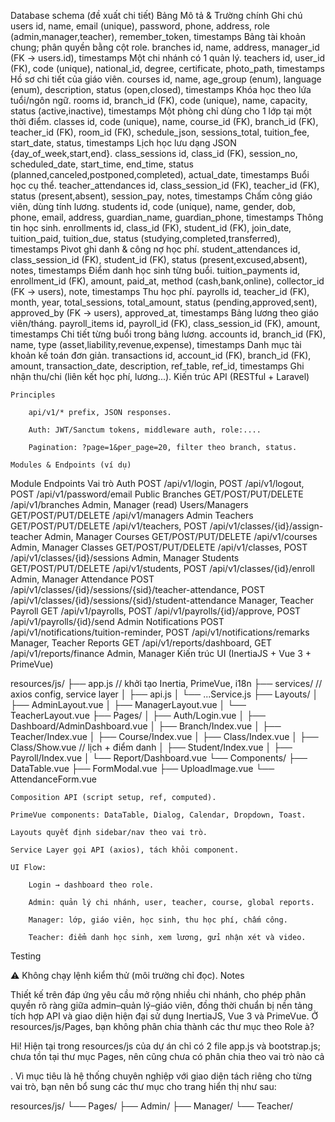 Database schema (đề xuất chi tiết)
Bảng	Mô tả & Trường chính	Ghi chú
users	id, name, email (unique), password, phone, address, role (admin,manager,teacher), remember_token, timestamps	Bảng tài khoản chung; phân quyền bằng cột role.
branches	id, name, address, manager_id (FK → users.id), timestamps	Một chi nhánh có 1 quản lý.
teachers	id, user_id (FK), code (unique), national_id, degree, certificate, photo_path, timestamps	Hồ sơ chi tiết của giáo viên.
courses	id, name, age_group (enum), language (enum), description, status (open,closed), timestamps	Khóa học theo lứa tuổi/ngôn ngữ.
rooms	id, branch_id (FK), code (unique), name, capacity, status (active,inactive), timestamps	Một phòng chỉ dùng cho 1 lớp tại một thời điểm.
classes	id, code (unique), name, course_id (FK), branch_id (FK), teacher_id (FK), room_id (FK), schedule_json, sessions_total, tuition_fee, start_date, status, timestamps	Lịch học lưu dạng JSON {day_of_week,start,end}.
class_sessions	id, class_id (FK), session_no, scheduled_date, start_time, end_time, status (planned,canceled,postponed,completed), actual_date, timestamps	Buổi học cụ thể.
teacher_attendances	id, class_session_id (FK), teacher_id (FK), status (present,absent), session_pay, notes, timestamps	Chấm công giáo viên, dùng tính lương.
students	id, code (unique), name, gender, dob, phone, email, address, guardian_name, guardian_phone, timestamps	Thông tin học sinh.
enrollments	id, class_id (FK), student_id (FK), join_date, tuition_paid, tuition_due, status (studying,completed,transferred), timestamps	Pivot ghi danh & công nợ học phí.
student_attendances	id, class_session_id (FK), student_id (FK), status (present,excused,absent), notes, timestamps	Điểm danh học sinh từng buổi.
tuition_payments	id, enrollment_id (FK), amount, paid_at, method (cash,bank,online), collector_id (FK → users), note, timestamps	Thu học phí.
payrolls	id, teacher_id (FK), month, year, total_sessions, total_amount, status (pending,approved,sent), approved_by (FK → users), approved_at, timestamps	Bảng lương theo giáo viên/tháng.
payroll_items	id, payroll_id (FK), class_session_id (FK), amount, timestamps	Chi tiết từng buổi trong bảng lương.
accounts	id, branch_id (FK), name, type (asset,liability,revenue,expense), timestamps	Danh mục tài khoản kế toán đơn giản.
transactions	id, account_id (FK), branch_id (FK), amount, transaction_date, description, ref_table, ref_id, timestamps	Ghi nhận thu/chi (liên kết học phí, lương...).
Kiến trúc API (RESTful + Laravel)

    Principles

        api/v1/* prefix, JSON responses.

        Auth: JWT/Sanctum tokens, middleware auth, role:....

        Pagination: ?page=1&per_page=20, filter theo branch, status.

    Modules & Endpoints (ví dụ)

Module	Endpoints	Vai trò
Auth	POST /api/v1/login, POST /api/v1/logout, POST /api/v1/password/email	Public
Branches	GET/POST/PUT/DELETE /api/v1/branches	Admin, Manager (read)
Users/Managers	GET/POST/PUT/DELETE /api/v1/managers	Admin
Teachers	GET/POST/PUT/DELETE /api/v1/teachers, POST /api/v1/classes/{id}/assign-teacher	Admin, Manager
Courses	GET/POST/PUT/DELETE /api/v1/courses	Admin, Manager
Classes	GET/POST/PUT/DELETE /api/v1/classes, POST /api/v1/classes/{id}/sessions	Admin, Manager
Students	GET/POST/PUT/DELETE /api/v1/students, POST /api/v1/classes/{id}/enroll	Admin, Manager
Attendance	POST /api/v1/classes/{id}/sessions/{sid}/teacher-attendance, POST /api/v1/classes/{id}/sessions/{sid}/student-attendance	Manager, Teacher
Payroll	GET /api/v1/payrolls, POST /api/v1/payrolls/{id}/approve, POST /api/v1/payrolls/{id}/send	Admin
Notifications	POST /api/v1/notifications/tuition-reminder, POST /api/v1/notifications/remarks	Manager, Teacher
Reports	GET /api/v1/reports/dashboard, GET /api/v1/reports/finance	Admin, Manager
Kiến trúc UI (InertiaJS + Vue 3 + PrimeVue)

resources/js/
├── app.js                // khởi tạo Inertia, PrimeVue, i18n
├── services/             // axios config, service layer
│   ├── api.js
│   └── ...Service.js
├── Layouts/
│   ├── AdminLayout.vue
│   ├── ManagerLayout.vue
│   └── TeacherLayout.vue
├── Pages/
│   ├── Auth/Login.vue
│   ├── Dashboard/AdminDashboard.vue
│   ├── Branch/Index.vue
│   ├── Teacher/Index.vue
│   ├── Course/Index.vue
│   ├── Class/Index.vue
│   ├── Class/Show.vue       // lịch + điểm danh
│   ├── Student/Index.vue
│   ├── Payroll/Index.vue
│   └── Report/Dashboard.vue
└── Components/
    ├── DataTable.vue
    ├── FormModal.vue
    ├── UploadImage.vue
    └── AttendanceForm.vue

    Composition API (script setup, ref, computed).

    PrimeVue components: DataTable, Dialog, Calendar, Dropdown, Toast.

    Layouts quyết định sidebar/nav theo vai trò.

    Service Layer gọi API (axios), tách khỏi component.

    UI Flow:

        Login → dashboard theo role.

        Admin: quản lý chi nhánh, user, teacher, course, global reports.

        Manager: lớp, giáo viên, học sinh, thu học phí, chấm công.

        Teacher: điểm danh học sinh, xem lương, gửi nhận xét và video.

Testing

⚠️ Không chạy lệnh kiểm thử (môi trường chỉ đọc).
Notes

Thiết kế trên đáp ứng yêu cầu mở rộng nhiều chi nhánh, cho phép phân quyền rõ ràng giữa admin–quản lý–giáo viên, đồng thời chuẩn bị nền tảng tích hợp API và giao diện hiện đại sử dụng InertiaJS, Vue 3 và PrimeVue.
Ở resources/js/Pages, bạn không phân chia thành các thư mục theo Role à?

Hi!
Hiện tại trong resources/js của dự án chỉ có 2 file app.js và bootstrap.js; chưa tồn tại thư mục Pages, nên cũng chưa có phân chia theo vai trò nào cả

. Vì mục tiêu là hệ thống chuyên nghiệp với giao diện tách riêng cho từng vai trò, bạn nên bổ sung các thư mục cho trang hiển thị như sau:

resources/js/
└── Pages/
    ├── Admin/
    ├── Manager/
    └── Teacher/
